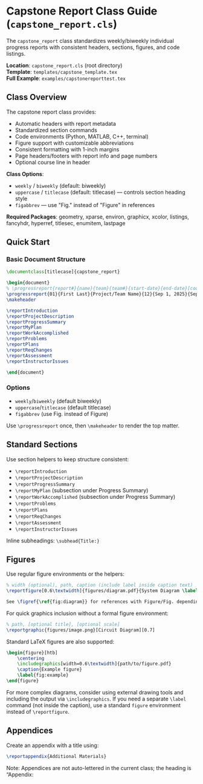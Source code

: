 # Capstone Report Class Guide (`capstone_report.cls`)

The `capstone_report` class standardizes weekly/biweekly individual progress reports with consistent headers, sections, figures, and code listings.

**Location**: `capstone_report.cls` (root directory)  
**Template**: `templates/capstone_template.tex`  
**Full Example**: `examples/capstonereporttest.tex`

## Class Overview

The capstone report class provides:
- Automatic headers with report metadata
- Standardized section commands
- Code environments (Python, MATLAB, C++, terminal)
- Figure support with customizable abbreviations
- Consistent formatting with 1-inch margins
- Page headers/footers with report info and page numbers
- Optional course line in header

**Class Options**:
- `weekly` / `biweekly` (default: biweekly)
- `uppercase` / `titlecase` (default: titlecase) — controls section heading style
- `figabbrev` — use "Fig." instead of "Figure" in references

**Required Packages**: geometry, xparse, environ, graphicx, xcolor, listings, fancyhdr, hyperref, titlesec, enumitem, lastpage

## Quick Start

### Basic Document Structure

```latex
\documentclass[titlecase]{capstone_report}

\begin{document}
% \progressreport{report#}{name}{team}{team#}{start-date}{end-date}[course]
\progressreport{01}{First Last}{Project/Team Name}{12}{Sep 1, 2025}{Sep 14, 2025}[Course Name: Capstone Design]
\makeheader

\reportIntroduction
\reportProjectDescription
\reportProgressSummary
\reportMyPlan
\reportWorkAccomplished
\reportProblems
\reportPlans
\reportReqChanges
\reportAssessment
\reportInstructorIssues

\end{document}
```

### Options

- `weekly`/`biweekly` (default biweekly)
- `uppercase`/`titlecase` (default titlecase)
- `figabbrev` (use Fig. instead of Figure)

Use `\progressreport` once, then `\makeheader` to render the top matter.

## Standard Sections

Use section helpers to keep structure consistent:
- `\reportIntroduction`
- `\reportProjectDescription`
- `\reportProgressSummary`
- `\reportMyPlan` (subsection under Progress Summary)
- `\reportWorkAccomplished` (subsection under Progress Summary)
- `\reportProblems`
- `\reportPlans`
- `\reportReqChanges`
- `\reportAssessment`
- `\reportInstructorIssues`

Inline subheadings: `\subhead{Title:}`

## Figures

Use regular figure environments or the helpers:

```latex
% width (optional), path, caption (include label inside caption text)
\reportfigure[0.6\textwidth]{figures/diagram.pdf}{System Diagram \label{fig:diagram}}

See \figref{\ref{fig:diagram}} for references with Figure/Fig. depending on options.
```

For quick graphics inclusion without a formal figure environment:

```latex
% path, [optional title], [optional scale]
\reportgraphic{figures/image.png}[Circuit Diagram][0.7]
```

Standard LaTeX figures are also supported:
```latex
\begin{figure}[htb]
    \centering
    \includegraphics[width=0.6\textwidth]{path/to/figure.pdf}
    \caption{Example figure}
    \label{fig:example}
\end{figure}
```

For more complex diagrams, consider using external drawing tools and including the output via `\includegraphics`. If you need a separate `\label` command (not inside the caption), use a standard `figure` environment instead of `\reportfigure`.

## Appendices

Create an appendix with a title using:

```latex
\reportappendix{Additional Materials}
```

Note: Appendices are not auto-lettered in the current class; the heading is “Appendix: <Title>”. If you need lettered appendices (A, B, C...), add lettering manually in titles or use a counter in the class.

## Code Listings

Environments powered by `listings` with sensible defaults:

- `reportpython`
- `reportmatlab`
- `reportcpp`
- `reportterminal`

```latex
\begin{reportpython}[caption=Data Analysis]
import numpy as np
print(np.mean([1,2,3]))
\end{reportpython}
```

## Headers/Footers & Metadata

- Header shows report number and period; footer shows "Page X of Y".
- Hyperlinks are enabled via `hyperref` and PDF metadata is set from `\progressreport`.

## Example Files

- `capstone_template.tex` — Minimal starter
- `capstonereporttest.tex` — Full, compile-ready demo

## Troubleshooting

### Common Issues

1. **Missing Bibliography**: Ensure `.bib` file exists and `\addbibresource{}` is called
2. **Figure Not Found**: Check file paths and extensions
3. **Cross-references**: Run pdflatex twice for proper references
4. **Font Issues**: Ensure Times fonts are installed

### Class Options Conflicts

- Use only one layout option: `onecolumn` OR `twocolumn`
- Use only one mode: `draft` OR `final`

## Best Practices

### Organization
- Use consistent section ordering
- Include all required sections
- Maintain professional formatting

### Content
- Write clear, concise requirements
- Include proper verification methods
- Use professional language throughout

### Technical
- Keep figures at appropriate resolution
- Use vector graphics when possible
- Maintain consistent naming conventions

## Support

For additional help:
- Check existing template files in the repository
- Review the class source code for advanced customization
- Consult LaTeX documentation for standard commands

The `capstone_report.cls` provides a solid foundation for professional progress reports while maintaining the flexibility needed for diverse project requirements.
